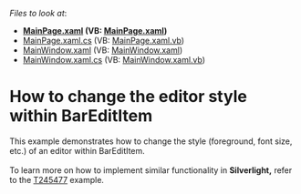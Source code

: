 <!-- default file list -->
*Files to look at*:

* **[MainPage.xaml](./CS/HowToChangeEditorStyleInBarEditItem/MainPage.xaml) (VB: [MainPage.xaml](./VB/HowToChangeEditorStyleInBarEditItem/MainPage.xaml))**
* [MainPage.xaml.cs](./CS/HowToChangeEditorStyleInBarEditItem/MainPage.xaml.cs) (VB: [MainPage.xaml.vb](./VB/HowToChangeEditorStyleInBarEditItem/MainPage.xaml.vb))
* [MainWindow.xaml](./CS/HowToChangeEditorStyleInBarEditItem/MainWindow.xaml) (VB: [MainWindow.xaml](./VB/HowToChangeEditorStyleInBarEditItem/MainWindow.xaml))
* [MainWindow.xaml.cs](./CS/HowToChangeEditorStyleInBarEditItem/MainWindow.xaml.cs) (VB: [MainWindow.xaml.vb](./VB/HowToChangeEditorStyleInBarEditItem/MainWindow.xaml.vb))
<!-- default file list end -->
# How to change the editor style within BarEditItem


<p>This example demonstrates how to change the style (foreground, font size, etc.) of an editor within BarEditItem.<br /><br />To learn more on how to implement similar functionality in <strong>Silverlight,</strong> refer to the <a href="https://www.devexpress.com/Support/Center/p/T245477">T245477</a> example.</p>

<br/>


